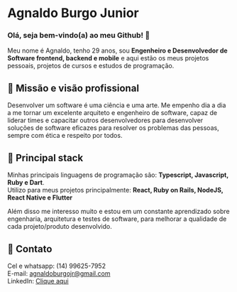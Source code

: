 # Agnaldo Burgo Junior

### Olá, seja bem-vindo(a) ao meu Github! :wave:

Meu nome é Agnaldo, tenho 29 anos, sou <b>Engenheiro e Desenvolvedor de Software frontend, backend e mobile</b> e aqui estão os meus projetos pessoais, projetos de cursos e estudos de programação.
</br>

## :large_blue_diamond: Missão e visão profissional

Desenvolver um software é uma ciência e uma arte. Me empenho dia a dia a me tornar um excelente arquiteto e engenheiro de software, capaz de liderar times e capacitar outros desenvolvedores para desenvolver soluções de software eficazes para resolver os problemas das pessoas, sempre com ética e respeito por todos.
</br>

## :large_blue_diamond: Principal stack

Minhas principais linguagens de programação são: <b>Typescript, Javascript, Ruby e Dart</b>.</br>
Utilizo para meus projetos principalmente: <b>React, Ruby on Rails, NodeJS, React Native e Flutter</b>

Além disso me interesso muito e estou em um constante aprendizado sobre engenharia, arquitetura e testes de software, para melhorar a qualidade de cada projeto/produto desenvolvido.
</br>

## :large_blue_diamond: Contato

Cel e whatsapp: (14) 99625-7952 </br>
E-mail: agnaldoburgojr@gmail.com </br>
LinkedIn: [Clique aqui](https://www.linkedin.com/in/agnaldoburgojr/)
